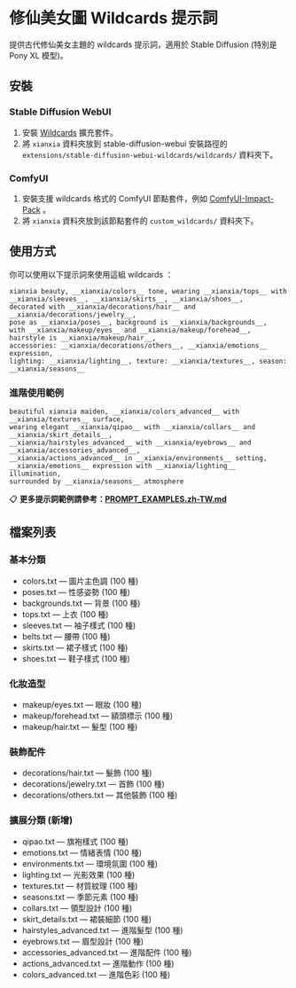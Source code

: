 # 修仙美女圖 Wildcards 提示詞

提供古代修仙美女主題的 wildcards 提示詞，適用於 Stable Diffusion (特別是 Pony XL 模型)。

## 安裝

### Stable Diffusion WebUI

1. 安裝 [Wildcards](https://github.com/AUTOMATIC1111/stable-diffusion-webui-wildcards) 擴充套件。
2. 將 `xianxia` 資料夾放到 stable-diffusion-webui 安裝路徑的 `extensions/stable-diffusion-webui-wildcards/wildcards/` 資料夾下。

### ComfyUI

1. 安裝支援 wildcards 格式的 ComfyUI 節點套件，例如 [ComfyUI-Impact-Pack](https://github.com/ltdrdata/ComfyUI-Impact-Pack) 。
2. 將 `xianxia` 資料夾放到該節點套件的 `custom_wildcards/` 資料夾下。

## 使用方式

你可以使用以下提示詞來使用這組 wildcards ：

```
xianxia beauty, __xianxia/colors__ tone, wearing __xianxia/tops__ with __xianxia/sleeves__, __xianxia/skirts__, __xianxia/shoes__,
decorated with __xianxia/decorations/hair__ and __xianxia/decorations/jewelry__,
pose as __xianxia/poses__, background is __xianxia/backgrounds__,
with __xianxia/makeup/eyes__ and __xianxia/makeup/forehead__, hairstyle is __xianxia/makeup/hair__,
accessories: __xianxia/decorations/others__, __xianxia/emotions__ expression,
lighting: __xianxia/lighting__, texture: __xianxia/textures__, season: __xianxia/seasons__
```

### 進階使用範例

```
beautiful xianxia maiden, __xianxia/colors_advanced__ with __xianxia/textures__ surface,
wearing elegant __xianxia/qipao__ with __xianxia/collars__ and __xianxia/skirt_details__,
__xianxia/hairstyles_advanced__ with __xianxia/eyebrows__ and __xianxia/accessories_advanced__,
__xianxia/actions_advanced__ in __xianxia/environments__ setting,
__xianxia/emotions__ expression with __xianxia/lighting__ illumination,
surrounded by __xianxia/seasons__ atmosphere
```

📋 **更多提示詞範例請參考：[PROMPT_EXAMPLES.zh-TW.md](PROMPT_EXAMPLES.zh-TW.md)**

## 檔案列表

### 基本分類
- colors.txt — 圖片主色調 (100 種)
- poses.txt — 性感姿勢 (100 種)
- backgrounds.txt — 背景 (100 種)
- tops.txt — 上衣 (100 種)
- sleeves.txt — 袖子樣式 (100 種)
- belts.txt — 腰帶 (100 種)
- skirts.txt — 裙子樣式 (100 種)
- shoes.txt — 鞋子樣式 (100 種)

### 化妝造型
- makeup/eyes.txt — 眼妝 (100 種)
- makeup/forehead.txt — 額頭標示 (100 種)
- makeup/hair.txt — 髮型 (100 種)

### 裝飾配件
- decorations/hair.txt — 髮飾 (100 種)
- decorations/jewelry.txt — 首飾 (100 種)
- decorations/others.txt — 其他裝飾 (100 種)

### 擴展分類 (新增)
- qipao.txt — 旗袍樣式 (100 種)
- emotions.txt — 情緒表情 (100 種)
- environments.txt — 環境氛圍 (100 種)
- lighting.txt — 光影效果 (100 種)
- textures.txt — 材質紋理 (100 種)
- seasons.txt — 季節元素 (100 種)
- collars.txt — 領型設計 (100 種)
- skirt_details.txt — 裙裝細節 (100 種)
- hairstyles_advanced.txt — 進階髮型 (100 種)
- eyebrows.txt — 眉型設計 (100 種)
- accessories_advanced.txt — 進階配件 (100 種)
- actions_advanced.txt — 進階動作 (100 種)
- colors_advanced.txt — 進階色彩 (100 種)
